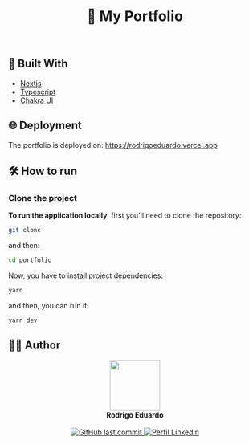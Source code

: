 <div align="center">
  <h1>💼 My Portfolio</h1>
</div>

<br />

## 🚀 Built With

- [Nextjs](https://nextjs.org/)
- [Typescript](https://www.typescriptlang.org/)
- [Chakra UI](https://chakra-ui.com/)

## 🌐 Deployment

The portfolio is deployed on: https://rodrigoeduardo.vercel.app

## 🛠 How to run

### Clone the project

**To run the application locally**, first you'll need to clone the repository:

```sh
git clone
```

and then:

```sh
cd portfolio
```

Now, you have to install project dependencies:

```sh
yarn
```

and then, you can run it:

```sh
yarn dev
```

## 👨‍💻 Author

<div align="center">
  <img src="https://github.com/rodrigoeduardo.png" width="100" height="100" />

  <br />
  <b>Rodrigo Eduardo</b>
  <br />
  <br />

  <a href="mailto:rodrigoeduardodb1@gmail.com">
    <img alt="GitHub last commit" src="https://img.shields.io/badge/Gmail-D14836?style=for-the-badge&logo=gmail&logoColor=white" />
  </a>
  <a href="https://www.linkedin.com/in/rodrigoedb">
    <img alt="Perfil Linkedin" src="https://img.shields.io/badge/LinkedIn-0077B5?style=for-the-badge&logo=linkedin&logoColor=white" />
  </a>
</div>
